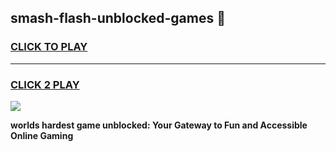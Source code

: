 
## smash-flash-unblocked-games 👋
<h3>
<a href="https://premium.freeplayer.one?title=smash-flash-unblocked-games&ref=14F">CLICK TO PLAY</a></h3>
<hr>

<h3>
<a href="https://premium.freeplayer.one?title=smash-flash-unblocked-games&ref=14F">CLICK 2 PLAY</a>
  
</h3>

<a href="https://premium.freeplayer.one?title=smash-flash-unblocked-games&ref=12F/"><img src="https://clearcache.store/games.png"></a>


**worlds hardest game unblocked: Your Gateway to Fun and Accessible Online Gaming**

